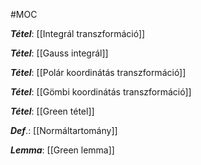 #MOC

***Tétel***: [[Integrál transzformáció]]

***Tétel***: [[Gauss integrál]]

***Tétel***: [[Polár koordinátás transzformáció]]

***Tétel***: [[Gömbi koordinátás transzformáció]]

***Tétel***: [[Green tétel]]

***Def***.: [[Normáltartomány]]

***Lemma***: [[Green lemma]]

